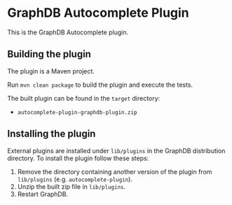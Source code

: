 # GraphDB Autocomplete Plugin

This is the GraphDB Autocomplete plugin.

## Building the plugin

The plugin is a Maven project.

Run `mvn clean package` to build the plugin and execute the tests.

The built plugin can be found in the `target` directory:

- `autocomplete-plugin-graphdb-plugin.zip`

## Installing the plugin

External plugins are installed under `lib/plugins` in the GraphDB distribution
directory. To install the plugin follow these steps:

1. Remove the directory containing another version of the plugin from `lib/plugins` (e.g. `autocomplete-plugin`).
1. Unzip the built zip file in `lib/plugins`.
1. Restart GraphDB. 